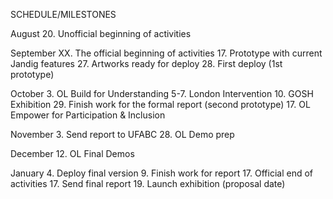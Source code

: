 
SCHEDULE/MILESTONES

August
20. Unofficial beginning of activities

September
XX. The official beginning of activities
17. Prototype with current Jandig features
27. Artworks ready for deploy
28. First deploy (1st prototype)

October
3. OL Build for Understanding 
5-7. London Intervention
10. GOSH Exhibition
29. Finish work for the formal report (second prototype) 
17. OL Empower for Participation & Inclusion

November
3. Send report to UFABC
28. OL Demo prep

December
12. OL Final Demos

January
4. Deploy final version
9. Finish work for report
17. Official end of activities
17. Send final report
19. Launch exhibition (proposal date)
